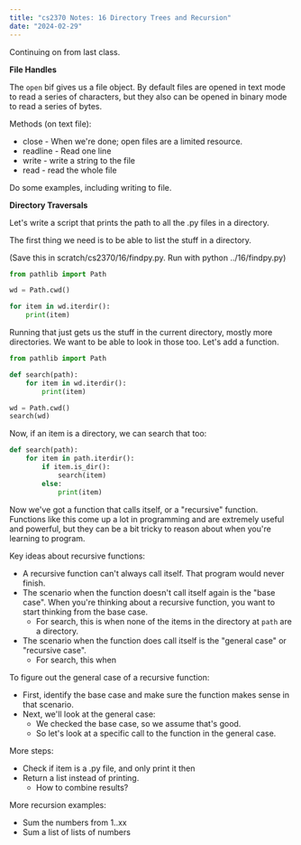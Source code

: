 ```yaml
---
title: "cs2370 Notes: 16 Directory Trees and Recursion"
date: "2024-02-29"
---
```



Continuing on from last class.

**File Handles**

The ```open``` bif gives us a file object. By default files are opened
in text mode to read a series of characters, but they also can be opened
in binary mode to read a series of bytes.

Methods (on text file):

 - close - When we're done; open files are a limited resource.
 - readline - Read one line
 - write - write a string to the file
 - read - read the whole file

Do some examples, including writing to file.



**Directory Traversals**

Let's write a script that prints the path to all the .py files in a directory.

The first thing we need is to be able to list the stuff in a directory.

(Save this in scratch/cs2370/16/findpy.py. Run with python ../16/findpy.py)

```python
from pathlib import Path

wd = Path.cwd()

for item in wd.iterdir():
    print(item)
```

Running that just gets us the stuff in the current directory, mostly more
directories. We want to be able to look in those too. Let's add a function.


```python
from pathlib import Path

def search(path):
    for item in wd.iterdir():
        print(item)

wd = Path.cwd()
search(wd)
```

Now, if an item is a directory, we can search that too:

```python
def search(path):
    for item in path.iterdir():
        if item.is_dir():
            search(item)
        else:
            print(item)
```


Now we've got a function that calls itself, or a "recursive" function.
Functions like this come up a lot in programming and are extremely
useful and powerful, but they can be a bit tricky to reason about when
you're learning to program.

Key ideas about recursive functions:

 - A recursive function can't always call itself. That program would
   never finish.
 - The scenario when the function doesn't call itself again is the
   "base case". When you're thinking about a recursive function,
   you want to start thinking from the base case.
   - For search, this is when none of the items in the directory at
     ```path``` are a directory.
 - The scenario when the function does call itself is the "general
   case" or "recursive case".
   - For search, this when 
   
To figure out the general case of a recursive function:

 - First, identify the base case and make sure the function
   makes sense in that scenario.
 - Next, we'll look at the general case:
   - We checked the base case, so we assume that's good.
   - So let's look at a specific call to the function
     in the general case.

More steps:

 - Check if item is a .py file, and only print it then
 - Return a list instead of printing.
   - How to combine results?


More recursion examples:

 - Sum the numbers from 1..xx
 - Sum a list of lists of numbers


